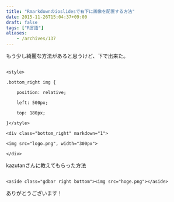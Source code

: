 ```yaml
---
title: "Rmarkdownのioslidesで右下に画像を配置する方法"
date: 2015-11-26T15:04:37+09:00
draft: false
tags: ["R言語"]
aliases:
    - /archives/137
---
```


もう少し綺麗な方法があると思うけど、下で出来た。

~~~{R}
<style>
.bottom_right img {
    position: relative;
    left: 500px;
    top: 180px;
}</style>
<div class="bottom_right" markdown="1">
<img src="logo.png", width="300px">
</div>
~~~

kazutanさんに教えてもらった方法
~~~{R}
<aside class="gdbar right bottom"><img src="hoge.png"></aside>
~~~
ありがとうございます！


